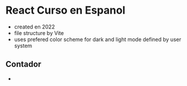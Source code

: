 # React Curso en Espanol
- created en 2022
- file structure by Vite
- uses prefered color scheme for dark and light mode defined by user system

## Contador
- 
